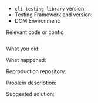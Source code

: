 <!--
Thanks for your interest in the project. I appreciate bugs filed and PRs submitted!
Please make sure that you are familiar with and follow the Code of Conduct for
this project (found in the CODE_OF_CONDUCT.md file).

Please fill out this template with all the relevant information so we can
understand what's going on and fix the issue.

-->

- `cli-testing-library` version:
- Testing Framework and version:
  <!-- are you using jest, mocha, puppeteer, ava? And what version? -->
- DOM Environment:
  <!-- If you're using jsdom (the default with jest), what version? Otherwise, what browser and version are you running tests in? -->

<!--
Keep in mind that if you're using a version of node we don't support that
could also be an issue. Check our package.json "engines" file for the
supported version.
-->

Relevant code or config

```js

```

What you did:

What happened:

<!-- Please provide the full error message/screenshots/anything -->

Reproduction repository:

<!--
If possible, please create a repository that reproduces the issue with the
minimal amount of code possible.
-->

Problem description:

Suggested solution:
